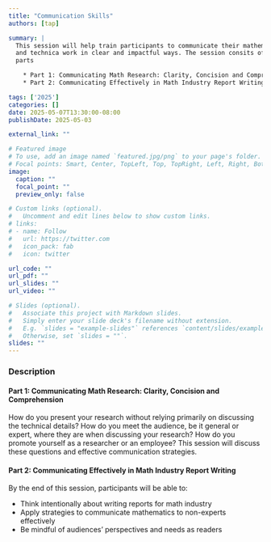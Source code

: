 ```yaml
---
title: "Communication Skills"
authors: [tap]

summary: | 
  This session will help train participants to communicate their mathematical
  and technica work in clear and impactful ways. The session consits of two
  parts

    * Part 1: Communicating Math Research: Clarity, Concision and Comprehension
    * Part 2: Communicating Effectively in Math Industry Report Writing

tags: ['2025']
categories: []
date: 2025-05-07T13:30:00-08:00
publishDate: 2025-05-03

external_link: ""

# Featured image
# To use, add an image named `featured.jpg/png` to your page's folder.
# Focal points: Smart, Center, TopLeft, Top, TopRight, Left, Right, BottomLeft, Bottom, BottomRight.
image:
  caption: ""
  focal_point: ""
  preview_only: false

# Custom links (optional).
#   Uncomment and edit lines below to show custom links.
# links:
# - name: Follow
#   url: https://twitter.com
#   icon_pack: fab
#   icon: twitter

url_code: ""
url_pdf: ""
url_slides: ""
url_video: ""

# Slides (optional).
#   Associate this project with Markdown slides.
#   Simply enter your slide deck's filename without extension.
#   E.g. `slides = "example-slides"` references `content/slides/example-slides.md`.
#   Otherwise, set `slides = ""`.
slides: ""
---
```


### Description
#### Part 1: Communicating Math Research: Clarity, Concision and Comprehension
How do you present your research without relying primarily on discussing the
technical details?  How do you meet the audience, be it general or expert, where
they are when discussing your research?  How do you promote yourself as a
researcher or an employee?  This session will discuss these questions and
effective communication strategies.

#### Part 2: Communicating Effectively in Math Industry Report Writing
By the end of this session, participants will be able to:
  * Think intentionally about writing reports for math industry
  * Apply strategies to communicate mathematics to non-experts effectively
  * Be mindful of audiences’ perspectives and needs as readers

